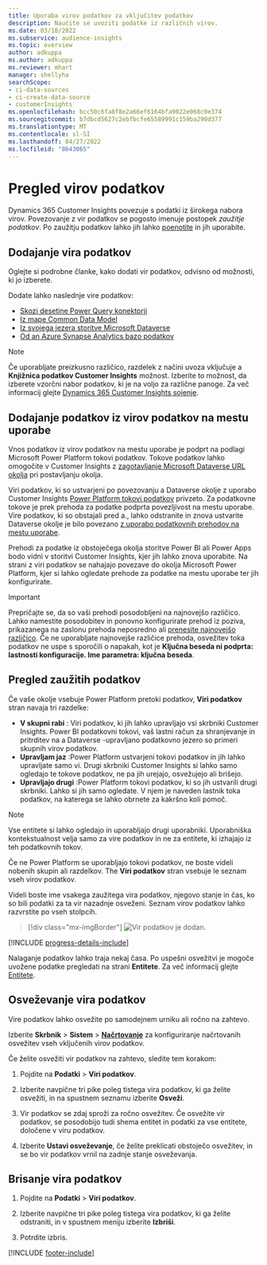 ```yaml
---
title: Uporaba virov podatkov za vključitev podatkov
description: Naučite se uvoziti podatke iz različnih virov.
ms.date: 03/18/2022
ms.subservice: audience-insights
ms.topic: overview
author: adkuppa
ms.author: adkuppa
ms.reviewer: mhart
manager: shellyha
searchScope:
- ci-data-sources
- ci-create-data-source
- customerInsights
ms.openlocfilehash: bcc50c6fa8f8e2a66ef6164bfa9022e068c0e374
ms.sourcegitcommit: b7dbcd5627c2ebfbcfe65589991c159ba290d377
ms.translationtype: MT
ms.contentlocale: sl-SI
ms.lasthandoff: 04/27/2022
ms.locfileid: "8643065"
---
```

# <a name="data-sources-overview"></a>Pregled virov podatkov



Dynamics 365 Customer Insights povezuje s podatki iz širokega nabora virov. Povezovanje z vir podatkov se pogosto imenuje postopek *zaužitje podatkov*. Po zaužitju podatkov lahko jih lahko [poenotite](data-unification.md) in jih uporabite.

## <a name="add-a-data-source"></a>Dodajanje vira podatkov

Oglejte si podrobne članke, kako dodati vir podatkov, odvisno od možnosti, ki jo izberete.

Dodate lahko naslednje vire podatkov:

- [Skozi desetine Power Query konektorji](connect-power-query.md)
- [Iz mape Common Data Model](connect-common-data-model.md)
- [Iz svojega jezera storitve Microsoft Dataverse](connect-dataverse-managed-lake.md)
- [Od an Azure Synapse Analytics bazo podatkov](connect-synapse.md)

> [!NOTE]
> Če uporabljate preizkusno različico, razdelek z načini uvoza vključuje a **Knjižnica podatkov Customer Insights** možnost. Izberite to možnost, da izberete vzorčni nabor podatkov, ki je na voljo za različne panoge. Za več informacij glejte [Dynamics 365 Customer Insights sojenje](trial-signup.md).

## <a name="add-data-from-on-premises-data-sources"></a>Dodajanje podatkov iz virov podatkov na mestu uporabe

Vnos podatkov iz virov podatkov na mestu uporabe je podprt na podlagi Microsoft Power Platform tokovi podatkov. Tokove podatkov lahko omogočite v Customer Insights z [zagotavljanje Microsoft Dataverse URL okolja](create-environment.md) pri postavljanju okolja.

Viri podatkov, ki so ustvarjeni po povezovanju a Dataverse okolje z uporabo Customer Insights [Power Platform tokovi podatkov](/power-query/dataflows/overview-dataflows-across-power-platform-dynamics-365) privzeto. Za podatkovne tokove je prek prehoda za podatke podprta povezljivost na mestu uporabe. Vire podatkov, ki so obstajali pred a., lahko odstranite in znova ustvarite Dataverse okolje je bilo povezano [z uporabo podatkovnih prehodov na mestu uporabe](/data-integration/gateway/service-gateway-app).

Prehodi za podatke iz obstoječega okolja storitve Power BI ali Power Apps bodo vidni v storitvi Customer Insights, kjer jih lahko znova uporabite. Na strani z viri podatkov se nahajajo povezave do okolja Microsoft Power Platform, kjer si lahko ogledate prehode za podatke na mestu uporabe ter jih konfigurirate.

> [!IMPORTANT]
> Prepričajte se, da so vaši prehodi posodobljeni na najnovejšo različico. Lahko namestite posodobitev in ponovno konfigurirate prehod iz poziva, prikazanega na zaslonu prehoda neposredno ali [prenesite najnovejšo različico](https://powerapps.microsoft.com/downloads/). Če ne uporabljate najnovejše različice prehoda, osvežitev toka podatkov ne uspe s sporočili o napakah, kot je **Ključna beseda ni podprta: lastnosti konfiguracije. Ime parametra: ključna beseda**.

## <a name="review-ingested-data"></a>Pregled zaužitih podatkov
Če vaše okolje vsebuje Power Platform pretoki podatkov, **Viri podatkov** stran navaja tri razdelke: 
- **V skupni rabi** : Viri podatkov, ki jih lahko upravljajo vsi skrbniki Customer Insights. Power BI podatkovni tokovi, vaš lastni račun za shranjevanje in pritrditev na a Dataverse -upravljano podatkovno jezero so primeri skupnih virov podatkov.
- **Upravljam jaz** :Power Platform ustvarjeni tokovi podatkov in jih lahko upravljate samo vi. Drugi skrbniki Customer Insights si lahko samo ogledajo te tokove podatkov, ne pa jih urejajo, osvežujejo ali brišejo.
- **Upravljajo drugi** :Power Platform tokovi podatkov, ki so jih ustvarili drugi skrbniki. Lahko si jih samo ogledate. V njem je naveden lastnik toka podatkov, na katerega se lahko obrnete za kakršno koli pomoč.
> [!NOTE]
> Vse entitete si lahko ogledajo in uporabljajo drugi uporabniki. Uporabniška kontekstualnost velja samo za vire podatkov in ne za entitete, ki izhajajo iz teh podatkovnih tokov.

Če ne Power Platform se uporabljajo tokovi podatkov, ne boste videli nobenih skupin ali razdelkov. The **Viri podatkov** stran vsebuje le seznam vseh virov podatkov.

Videli boste ime vsakega zaužitega vira podatkov, njegovo stanje in čas, ko so bili podatki za ta vir nazadnje osveženi. Seznam virov podatkov lahko razvrstite po vseh stolpcih.

> [!div class="mx-imgBorder"]
> ![Vir podatkov je dodan.](media/configure-data-datasource-added.png "Vir podatkov je dodan")

[!INCLUDE [progress-details-include](includes/progress-details-pane.md)]

Nalaganje podatkov lahko traja nekaj časa. Po uspešni osvežitvi je mogoče uvožene podatke pregledati na strani **Entitete**. Za več informacij glejte [Entitete](entities.md).

## <a name="refresh-a-data-source"></a>Osveževanje vira podatkov

Vire podatkov lahko osvežite po samodejnem urniku ali ročno na zahtevo. 

Izberite **Skrbnik** > **Sistem** > [**Načrtovanje**](system.md#schedule-tab) za konfiguriranje načrtovanih osvežitev vseh vključenih virov podatkov.

Če želite osvežiti vir podatkov na zahtevo, sledite tem korakom:

1. Pojdite na **Podatki** > **Viri podatkov**.

2. Izberite navpične tri pike poleg tistega vira podatkov, ki ga želite osvežiti, in na spustnem seznamu izberite **Osveži**.

3. Vir podatkov se zdaj sproži za ročno osvežitev. Če osvežite vir podatkov, se posodobijo tudi shema entitet in podatki za vse entitete, določene v viru podatkov.

4. Izberite **Ustavi osveževanje**, če želite preklicati obstoječo osvežitev, in se bo vir podatkov vrnil na zadnje stanje osveževanja.

## <a name="delete-a-data-source"></a>Brisanje vira podatkov

1. Pojdite na **Podatki** > **Viri podatkov**.

2. Izberite navpične tri pike poleg tistega vira podatkov, ki ga želite odstraniti, in v spustnem meniju izberite **Izbriši**.

3. Potrdite izbris.


[!INCLUDE [footer-include](includes/footer-banner.md)]
